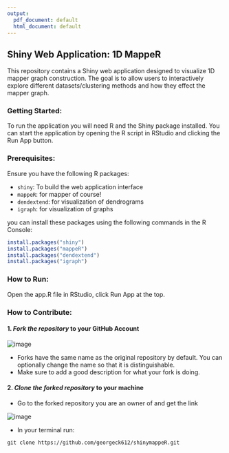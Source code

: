 ```yaml
---
output:
  pdf_document: default
  html_document: default
---
```

## Shiny Web Application: 1D MappeR

This repository contains a Shiny web application designed to visualize 1D mapper graph construction. The goal is to allow users to interactively explore different datasets/clustering methods and how they effect the mapper graph.

### Getting Started:
To run the application you will need R and the Shiny package installed. You can start the application by opening the R script in RStudio and clicking the Run App button.

### Prerequisites:
Ensure you have the following R packages:
- `shiny`: To build the web application interface
- `mappeR`: for mapper of course!
- `dendextend`: for visualization of dendrograms
- `igraph`: for visualization of graphs

you can install these packages using the following commands in the R Console:
```R
install.packages("shiny")
install.packages("mappeR")
install.packages("dendextend")
install.packages("igraph")
```
### How to Run:
Open the app.R file in RStudio, click Run App at the top.

### How to Contribute:

#### 1. _Fork the repository_ to your GitHub Account

![image](https://github.com/user-attachments/assets/1ef9f591-55b8-487b-95b7-2ab8af6e9783)

  - Forks have the same name as the original repository by default. You can optionally change the name so that it is distinguishable.
  - Make sure to add a good description for what your fork is doing.

#### 2. _Clone the forked repository_ to your machine

- Go to the forked repository you are an owner of and get the link

![image](https://github.com/user-attachments/assets/efe8c6a8-2741-4933-8c56-39c3b5921502)

- In your terminal run:
```shell
git clone https://github.com/georgeck612/shinymappeR.git
``` 
